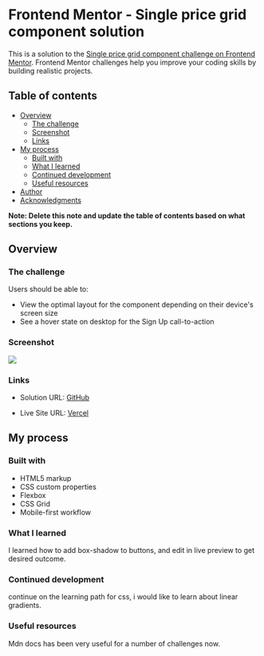 # Frontend Mentor - Single price grid component solution

This is a solution to the [Single price grid component challenge on Frontend Mentor](https://www.frontendmentor.io/challenges/single-price-grid-component-5ce41129d0ff452fec5abbbc). Frontend Mentor challenges help you improve your coding skills by building realistic projects. 

## Table of contents

- [Overview](#overview)
  - [The challenge](#the-challenge)
  - [Screenshot](#screenshot)
  - [Links](#links)
- [My process](#my-process)
  - [Built with](#built-with)
  - [What I learned](#what-i-learned)
  - [Continued development](#continued-development)
  - [Useful resources](#useful-resources)
- [Author](#author)
- [Acknowledgments](#acknowledgments)

**Note: Delete this note and update the table of contents based on what sections you keep.**

## Overview

### The challenge

Users should be able to:

- View the optimal layout for the component depending on their device's screen size
- See a hover state on desktop for the Sign Up call-to-action

### Screenshot

![](./screenshot.jpg)


### Links

- Solution URL: [GitHub ](https://github.com/Sharky83/frontend-mentour-challenges/tree/main/html-css/single-price-grid-component)


- Live Site URL: [Vercel](https://frontend-mentour-challenges.vercel.app/html-css/single-price-grid-component/)

## My process

### Built with

- HTML5 markup
- CSS custom properties
- Flexbox
- CSS Grid
- Mobile-first workflow

### What I learned

I learned how to add box-shadow to buttons, and edit in live preview to get desired outcome.

### Continued development

continue on the learning path for css, i would like to learn about linear gradients.

### Useful resources

Mdn docs has been very useful for a number of challenges now.


